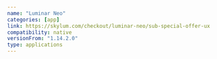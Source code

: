 ```yaml
---
name: "Luminar Neo"
categories: [app]
link: https://skylum.com/checkout/luminar-neo/sub-special-offer-ux
compatibility: native
versionFrom: "1.14.2.0"
type: applications
---
```



